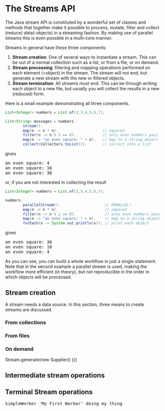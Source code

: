 # The Streams API

The Java stream API is constituted by a wonderful set of classes and methods that together make it possible to process, mutate, filter and collect (reduce) data(-objects) in a streaming fashion. By making use of parallel streams this is even possible in a multi-core manner. 

Streams in general have these three components:

1. **Stream creation**: One of several ways to instantiate a stream. This can be out of a normal collection such as a list, or from a file, or on demand.
2. **Stream processing**: filtering and mapping operations performed on each element (=object) in the stream. The stream will not end, but generate a new stream with the new or filtered objects.
3. **Stream termination**: All streams must end. This can be through writing each object to a new file, but usually you will collect 
the results in a new (reduced) form.

Here is a small example demonstrating all three components. 

```java
List<Integer> numbers = List.of(2,3,4,5,6,7);

List<String> messages = numbers.
        stream().
        map(n -> n * n).                    // squared
        filter(n -> n % 2 == 0).            // only even numbers pass
        map(n -> "an even square: " + n).   // map to a string object
        collect(Collectors.toList());       // collect into a list
```

gives 


<pre class="console_out">
an even square: 4
an even square: 16
an even square: 36
</pre>

or, if you are not interested in collecting the result

```java
List<Integer> numbers = List.of(2,3,4,5,6,7);

numbers.
        parallelStream().                    // PARALLEL!
        map(n -> n * n).                     // squared
        filter(n -> n % 2 == 0).             // only even numbers pass
        map(n -> "an even square: " + n).    // map to a string object
        forEach(x -> System.out.println(x)); // print each object
```

gives 

<pre class="console_out">
an even square: 36
an even square: 16
an even square: 4
</pre>

As you can see, you can build a whole workflow in just a single statement. Note that in the second example a parallel stream is used, making the workflow more efficient (in theory), but not reproducible in the order in which objects will be processed.


## Stream creation

A stream needs a data source. 
In this section, three means to create streams are discussed.

### From collections

### From files


### On demand

Stream.generate(new Supplier() {})



## Intermediate stream operations



## Terminal Stream operations







<pre class="console_out">
SimpleWorker 'My First Worker' doing my thing
</pre>
